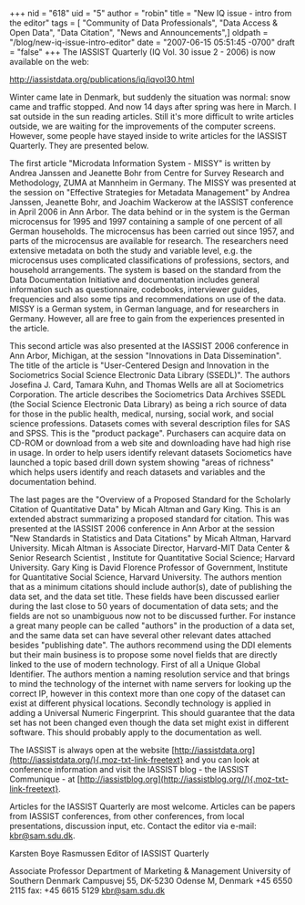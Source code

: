 +++
nid = "618"
uid = "5"
author = "robin"
title = "New IQ issue - intro from the editor"
tags = [ "Community of Data Professionals", "Data Access & Open Data", "Data Citation", "News and Announcements",]
oldpath = "/blog/new-iq-issue-intro-editor"
date = "2007-06-15 05:51:45 -0700"
draft = "false"
+++
The IASSIST Quarterly (IQ Vol. 30 issue 2 - 2006) is now available on
the web:

<http://iassistdata.org/publications/iq/iqvol30.html>

Winter came late in Denmark, but suddenly the situation was normal: snow
came and traffic stopped. And now 14 days after spring was here in
March. I sat outside in the sun reading articles. Still it's more
difficult to write articles outside, we are waiting for the improvements
of the computer screens. However, some people have stayed inside to
write articles for the IASSIST Quarterly. They are presented below.

The first article "Microdata Information System - MISSY" is written by
Andrea Janssen and Jeanette Bohr from Centre for Survey Research and
Methodology, ZUMA at Mannheim in Germany. The MISSY was presented at the
session on "Effective Strategies for Metadata Management" by Andrea
Janssen, Jeanette Bohr, and Joachim Wackerow at the IASSIST conference
in April 2006 in Ann Arbor. The data behind or in the system is the
German microcensus for 1995 and 1997 containing a sample of one percent
of all German households. The microcensus has been carried out since
1957, and parts of the microcensus are available for research. The
researchers need extensive metadata on both the study and variable
level, e.g. the microcensus uses complicated classifications of
professions, sectors, and household arrangements. The system is based on
the standard from the Data Documentation Initiative and documentation
includes general information such as questionnaire, codebooks,
interviewer guides, frequencies and also some tips and recommendations
on use of the data. MISSY is a German system, in German language, and
for researchers in Germany. However, all are free to gain from the
experiences presented in the article.

This second article was also presented at the IASSIST 2006 conference in
Ann Arbor, Michigan, at the session "Innovations in Data
Dissemination". The title of the article is "User-Centered Design and
Innovation in the Sociometrics Social Science Electronic Data Library
(SSEDL)". The authors Josefina J. Card, Tamara Kuhn, and Thomas Wells
are all at Sociometrics Corporation. The article describes the
Sociometrics Data Archives SSEDL (the Social Science Electronic Data
Library) as being a rich source of data for those in the public health,
medical, nursing, social work, and social science professions. Datasets
comes with several description files for SAS and SPSS. This is the
"product package". Purchasers can acquire data on CD-ROM or download
from a web site and downloading have had high rise in usage. In order to
help users identify relevant datasets Sociometics have launched a topic
based drill down system showing "areas of richness" which helps users
identify and reach datasets and variables and the documentation behind.

The last pages are the "Overview of a Proposed Standard for the
Scholarly Citation of Quantitative Data" by Micah Altman and Gary King.
This is an extended abstract summarizing a proposed standard for
citation. This was presented at the IASSIST 2006 conference in Ann Arbor
at the session "New Standards in Statistics and Data Citations" by
Micah Altman, Harvard University. Micah Altman is Associate Director,
Harvard-MIT Data Center & Senior Research Scientist , Institute for
Quantitative Social Science; Harvard University. Gary King is David
Florence Professor of Government, Institute for Quantitative Social
Science, Harvard University. The authors mention that as a minimum
citations should include author(s), date of publishing the data set, and
the data set title. These fields have been discussed earlier during the
last close to 50 years of documentation of data sets; and the fields are
not so unambiguous now not to be discussed further. For instance a great
many people can be called "authors" in the production of a data set,
and the same data set can have several other relevant dates attached
besides "publishing date". The authors recommend using the DDI
elements but their main business is to propose some novel fields that
are directly linked to the use of modern technology. First of all a
Unique Global Identifier. The authors mention a naming resolution
service and that brings to mind the technology of the internet with name
servers for looking up the correct IP, however in this context more than
one copy of the dataset can exist at different physical locations.
Secondly technology is applied in adding a Universal Numeric
Fingerprint. This should guarantee that the data set has not been
changed even though the data set might exist in different software. This
should probably apply to the documentation as well.

The IASSIST is always open at the website
[http://iassistdata.org](http://iassistdata.org/){.moz-txt-link-freetext}
and you can look at conference information and visit the IASSIST blog -
the IASSIST Communique - at
[http://iassistblog.org](http://iassistblog.org//){.moz-txt-link-freetext}.

Articles for the IASSIST Quarterly are most welcome. Articles can be
papers from IASSIST conferences, from other conferences, from local
presentations, discussion input, etc. Contact the editor via e-mail:
<kbr@sam.sdu.dk>.

Karsten Boye Rasmussen Editor of IASSIST Quarterly

Associate Professor Department of Marketing & Management University of
Southern Denmark Campusvej 55, DK-5230 Odense M, Denmark +45 6550 2115
fax: +45 6615 5129 <kbr@sam.sdu.dk>
